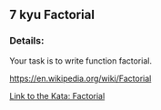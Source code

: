 ## 7 kyu Factorial

### Details:
Your task is to write function factorial.

https://en.wikipedia.org/wiki/Factorial
 

[Link to the Kata: Factorial](https://www.codewars.com/kata/57a049e253ba33ac5e000212/csharp)